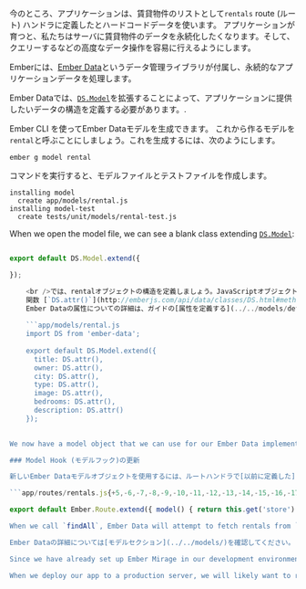 今のところ、アプリケーションは、賃貸物件のリストとして`rentals` route (ルート) ハンドラに定義したとハードコードデータを使います。 アプリケーションが育つと、私たちはサーバに賃貸物件のデータを永続化したくなります。そして、クエリーするなどの高度なデータ操作を容易に行えるようにします。

Emberには、[Ember Data](https://github.com/emberjs/data)というデータ管理ライブラリが付属し、永続的なアプリケーションデータを処理します。

Ember Dataでは、[`DS.Model`](http://emberjs.com/api/data/classes/DS.Model.html)を拡張することによって、アプリケーションに提供したいデータの構造を定義する必要があります。.

Ember CLI を使ってEmber Dataモデルを生成できます。 これから作るモデルを`rental`と呼ぶことにしましょう。これを生成するには、次のようにします。

```shell
ember g model rental
```

コマンドを実行すると、モデルファイルとテストファイルを作成します。

```shell
installing model
  create app/models/rental.js
installing model-test
  create tests/unit/models/rental-test.js
```

When we open the model file, we can see a blank class extending [`DS.Model`](http://emberjs.com/api/data/classes/DS.Model.html):

```app/models/rental.js import DS from 'ember-data';

export default DS.Model.extend({

});

    <br />では、rentalオブジェクトの構造を定義しましょう。JavaScriptオブジェクトの配列にハードコードして[ここまで使ってきた](../model-hook/) 賃貸物件の属性を使います。定義する属性は _title_、 _owner_、 _city_、 _type_、 _image_、 _bedrooms_ 、 _description_になります。
    関数 [`DS.attr()`](http://emberjs.com/api/data/classes/DS.html#method_attr) の結果を与えることによって、属性を定義します。
    Ember Dataの属性についての詳細は、ガイドの[属性を定義する](../../models/defining-models/#toc_defining-attributes) セクションを参照してください。
    
    ```app/models/rental.js
    import DS from 'ember-data';
    
    export default DS.Model.extend({
      title: DS.attr(),
      owner: DS.attr(),
      city: DS.attr(),
      type: DS.attr(),
      image: DS.attr(),
      bedrooms: DS.attr(),
      description: DS.attr()
    });
    

We now have a model object that we can use for our Ember Data implementation.

### Model Hook (モデルフック)の更新

新しいEmber Dataモデルオブジェクトを使用するには、ルートハンドラで[以前に定義した](../model-hook/) `model`関数を更新する必要があります。 ハードコードされたJavaScript配列を削除して、[Ember Data storeサービス](../../models/#toc_the-store-and-a-single-source-of-truth)への次の呼び出しに置き換えてください。 [storeサービス](http://emberjs.com/api/data/classes/DS.Store.html)はEmberのすべてのルートとコンポーネントにインジェクトされています。 storeはEmber Dataとやりとりするために使用する主要なインターフェイスです。 今回は、storeの[`findAll`](http://emberjs.com/api/data/classes/DS.Store.html#method_findAll)関数を呼び出して、新しく作成されたrentalモデルクラスの名前を設定します。

```app/routes/rentals.js{+5,-6,-7,-8,-9,-10,-11,-12,-13,-14,-15,-16,-17,-18,-19,-20,-21,-22,-23,-24,-25,-26,-27,-28,-29,-30,-31,-32,-33} import Ember from 'ember';

export default Ember.Route.extend({ model() { return this.get('store').findAll('rental'); return [{ id: 'grand-old-mansion', title: 'Grand Old Mansion', owner: 'Veruca Salt', city: 'San Francisco', type: 'Estate', bedrooms: 15, image: 'https://upload.wikimedia.org/wikipedia/commons/c/cb/Crane_estate_(5).jpg', description: "This grand old mansion sits on over 100 acres of rolling hills and dense redwood forests." }, { id: 'urban-living', title: 'Urban Living', owner: 'Mike TV', city: 'Seattle', type: 'Condo', bedrooms: 1, image: 'https://upload.wikimedia.org/wikipedia/commons/0/0e/Alfonso_13_Highrise_Tegucigalpa.jpg', description: "A commuters dream. This rental is within walking distance of 2 bus stops and the Metro." }, { id: 'downtown-charm', title: 'Downtown Charm', owner: 'Violet Beauregarde', city: 'Portland', type: 'Apartment', bedrooms: 3, image: 'https://upload.wikimedia.org/wikipedia/commons/f/f7/Wheeldon_Apartment_Building_-_Portland_Oregon.jpg', description: "Convenience is at your doorstep with this charming downtown rental. Great restaurants and active night life are within a few feet." }]; } }); ```

When we call `findAll`, Ember Data will attempt to fetch rentals from `/api/rentals`. If you recall, in the section titled [Installing Addons](../installing-addons/) we set up an adapter to route data requests through `/api`.

Ember Dataの詳細については[モデルセクション](../../models/)を確認してください。.

Since we have already set up Ember Mirage in our development environment, Mirage will return the data we requested without actually making a network request.

When we deploy our app to a production server, we will likely want to replace Mirage with a remote server for Ember Data to communicate with for storing and retrieving persisted data. A remote server will allow for data to be shared and updated across users.